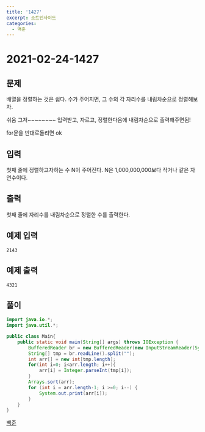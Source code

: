 ```yaml
---
title: '1427'
excerpt: 소트인사이드
categories:
  - 백준
---
```


# 2021-02-24-1427

## 문제

배열을 정렬하는 것은 쉽다. 수가 주어지면, 그 수의 각 자리수를 내림차순으로 정렬해보자.

쉬움 그저~~~~~~~~ 입력받고, 자르고, 정렬한다음에 내림차순으로 출력해주면됨!

for문을 반대로돌리면 ok

## 입력

첫째 줄에 정렬하고자하는 수 N이 주어진다. N은 1,000,000,000보다 작거나 같은 자연수이다.

## 출력

첫째 줄에 자리수를 내림차순으로 정렬한 수를 출력한다.

## 예제 입력

```text
2143
```

## 예제 출력

```text
4321
```

## 풀이

```java
import java.io.*;
import java.util.*;

public class Main{
    public static void main(String[] args) throws IOException {
        BufferedReader br = new BufferedReader(new InputStreamReader(System.in));
        String[] tmp = br.readLine().split("");
        int arr[] = new int[tmp.length];
        for(int i=0; i<arr.length; i++){
            arr[i] = Integer.parseInt(tmp[i]);
        }
        Arrays.sort(arr);
        for (int i = arr.length-1; i >=0; i--) {
            System.out.print(arr[i]);
        }
    }
}
```

[백준](https://www.acmicpc.net/problem/1427)

